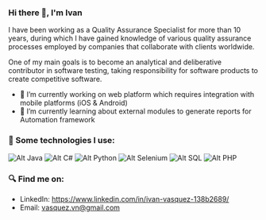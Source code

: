 ### Hi there 👋, I'm Ivan

I have been working as a Quality Assurance Specialist for more than 10 years, during which I have gained knowledge of various quality assurance processes employed by companies that collaborate with clients worldwide.

One of my main goals is to become an analytical and deliberative contributor in software testing, taking responsibility for software products to create competitive software.

- 🔭 I’m currently working on web platform which requires integration with mobile platforms (iOS & Android)
- 🌱 I’m currently learning about external modules to generate reports for Automation framework


### 🤖 Some technologies I use:
![Alt Java](https://cdn2.iconfinder.com/data/icons/designer-skills/128/code-programming-java-software-develop-command-language-128.png) ![Alt C#](https://cdn3.iconfinder.com/data/icons/monitors-with-programming-languages/512/cc-2-128.png) ![Alt Python](https://cdn3.iconfinder.com/data/icons/logos-and-brands-adobe/512/267_Python-128.png) ![Alt Selenium](https://cdn2.iconfinder.com/data/icons/periodic-elements-basic-metals-semi-metals-non-met/532/34-Selenium-128.png) ![Alt SQL](https://cdn0.iconfinder.com/data/icons/flat-design-database-set-3/24/sql-badge-128.png) ![Alt PHP](https://cdn2.iconfinder.com/data/icons/designer-skills/128/code-programming-php-software-develop-command-language-128.png) 


### 🔍 Find me on:
- LinkedIn: https://www.linkedin.com/in/ivan-vasquez-138b2689/
- Email: vasquez.vn@gmail.com

<!--
**vasquezvn/vasquezvn** is a ✨ _special_ ✨ repository because its `README.md` (this file) appears on your GitHub profile.

Here are some ideas to get you started:

- 🔭 I’m currently working on ...
- 🌱 I’m currently learning ...
- 👯 I’m looking to collaborate on ...
- 🤔 I’m looking for help with ...
- 💬 Ask me about ...
- 📫 How to reach me: ...
- 😄 Pronouns: ...
- ⚡ Fun fact: ...
-->
